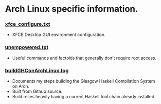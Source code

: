 # Arch Linux specific information.

### [xfce_configure.txt](xfce_configure.txt)
* XFCE Desktop GUI environment configuration.

### [unempowered.txt](unempowered.txt)
* Useful commands and factoids that generally don't require root access.

### [buildGHConArchLinux.log](buildGHConArchLinux.log)
* Documents my steps building the Glasgow Haskell Compilation System on Arch.
* Built from Github source.
* Build relies heavily having a current Haskell tool chain already installed.
